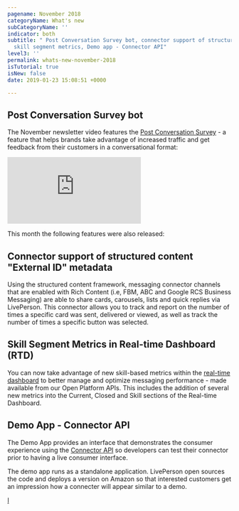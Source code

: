 ```yaml
---
pagename: November 2018
categoryName: What's new
subCategoryName: ''
indicator: both
subtitle: " Post Conversation Survey bot, connector support of structured content,
  skill segment metrics, Demo app - Connector API"
level3: ''
permalink: whats-new-november-2018
isTutorial: true
isNew: false
date: 2019-01-23 15:08:51 +0000

---
```

## Post Conversation Survey bot

The November newsletter video features the [Post Conversation Survey](bots-automation-post-conversation-survey.html) - a feature that helps brands take advantage of increased traffic and get feedback from their customers in a conversational format:

<iframe src="https://player.vimeo.com/video/300977058" frameborder="0" webkitallowfullscreen mozallowfullscreen allowfullscreen></iframe>

This month the following features were also released:

## Connector support of structured content "External ID" metadata

Using the structured content framework, messaging connector channels that are enabled with Rich Content (i.e, FBM, ABC and Google RCS Business Messaging) are able to share cards, carousels, lists and quick replies via LivePerson. This connector allows you to track and report on the number of times a specific card was sent, delivered or viewed, as well as track the number of times a specific button was selected.

## Skill Segment Metrics in Real-time Dashboard (RTD)

You can now take advantage of new skill-based metrics within the [real-time dashboard](data-reporting-messaging-messaging-dashboards-real-time-messaging-dashboard-overview.html) to better manage and optimize messaging performance - made available from our Open Platform APIs. This includes the addition of several new metrics into the Current, Closed and Skill sections of the Real-time Dashboard.

## Demo App - Connector API

The Demo App provides an interface that demonstrates the consumer experience using the [Connector API](https://developers.liveperson.com/connector-api-sample-code-connector-sample-app.htm) so developers can test their connector prior to having a live consumer interface.

The demo app runs as a standalone application. LivePerson open sources the code and deploys a version on Amazon so that interested customers get an impression how a connecter will appear similar to a demo.

[l](https://developers.liveperson.com/connector-api-sample-code-connector-sample-app.html "https://developers.liveperson.com/connector-api-sample-code-connector-sample-app.html")